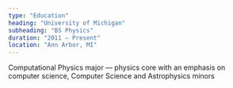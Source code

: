 ```yaml
---
type: "Education"
heading: "University of Michigan"
subheading: "BS Physics"
duration: "2011 – Present"
location: "Ann Arbor, MI"
---
```


Computational Physics major — physics core with an emphasis on computer
science, Computer Science and Astrophysics minors

